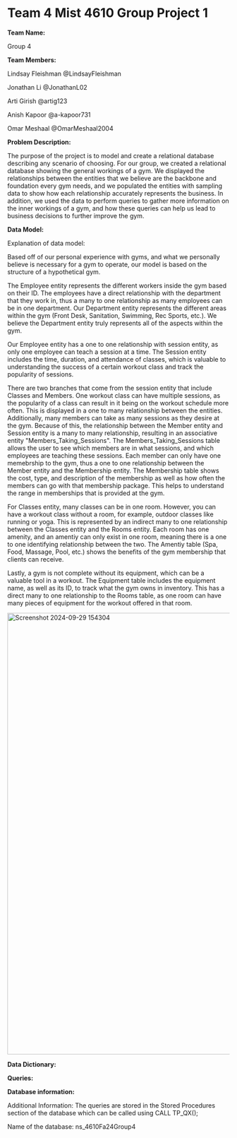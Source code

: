 # Team 4 Mist 4610 Group Project 1

**Team Name:**

Group 4

**Team Members:**

Lindsay Fleishman @LindsayFleishman

Jonathan Li @JonathanL02

Arti Girish @artig123

Anish Kapoor @a-kapoor731

Omar Meshaal @OmarMeshaal2004

**Problem Description:**

The purpose of the project is to model and create a relational database describing any scenario of choosing. For our group, we created a relational database showing the general workings of a gym. We displayed the relationships between the entities that we believe are the backbone and foundation every gym needs, and we populated the entities with sampling data to show how each relationship accurately represents the business. In addition, we used the data to perform queries to gather more information on the inner workings of a gym, and how these queries can help us lead to business decisions to further improve the gym.

**Data Model:**

Explanation of data model:

Based off of our personal experience with gyms, and what we personally believe is necessary for a gym to operate, our model is based on the structure of a hypothetical gym. 

The Employee entity represents the different workers inside the gym based on their ID. The employees have a direct relationship with the department that they work in, thus a many to one relationship as many employees can be in one department. Our Department entity represents the different areas within the gym (Front Desk, Sanitation, Swimming, Rec Sports, etc.). We believe the Department entity truly represents all of the aspects within the gym.

Our Employee entity has a one to one relationship with session entity, as only one employee can teach a session at a time. The Session entity includes the time, duration, and attendance of classes, which is valuable to understanding the success of a certain workout class and track the popularity of sessions. 

There are two branches that come from the session entity that include Classes and Members. One workout class can have multiple sessions, as the popularity of a class can result in it being on the workout schedule more often. This is displayed in a one to many relationship between the entities. Additionally, many members can take as many sessions as they desire at the gym. Because of this, the relationship between the Member entity and Session entity is a many to many relationship, resulting in an associative entity "Members_Taking_Sessions". The Members_Taking_Sessions table allows the user to see which members are in what sessions, and which employees are teaching these sessions. Each member can only have one memebrship to the gym, thus a one to one relationship between the Member entity and the Membership entity. The Membership table shows the cost, type, and description of the membership as well as how often the members can go with that membership package. This helps to understand the range in memberships that is provided at the gym.

For Classes entity, many classes can be in one room. However, you can have a workout class without a room, for example, outdoor classes like running or yoga. This is represented by an indirect many to one relationship between the Classes entity and the Rooms entity. Each room has one amenity, and an amentiy can only exist in one room, meaning there is a one to one identifying relationship between the two. The Amentiy table (Spa, Food, Massage, Pool, etc.) shows the benefits of the gym membership that clients can receive.

Lastly, a gym is not complete without its equipment, which can be a valuable tool in a workout. The Equipment table includes the equipment name, as well as its ID, to track what the gym owns in inventory. This has a direct many to one relationship to the Rooms table, as one room can have many pieces of equipment for the workout offered in that room.

<img width="1000" alt="Screenshot 2024-09-29 154304" src="https://github.com/user-attachments/assets/967ba0d8-8ea3-4220-bba0-40ca940fecfb">

**Data Dictionary:**



**Queries:**


**Database information:**

Additional Information: The queries are stored in the Stored Procedures section of the database which can be called using CALL TP_QX();

Name of the database: ns_4610Fa24Group4



